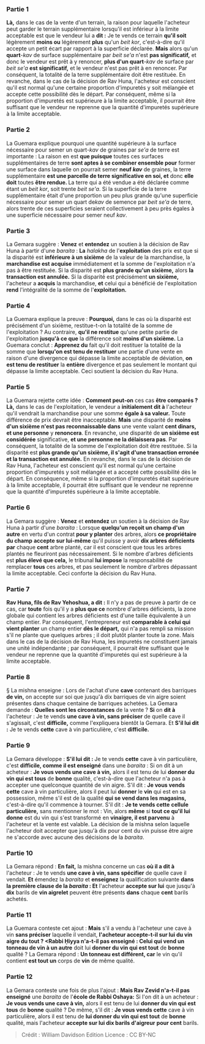 
### Partie 1
<b>Là,</b> dans le cas de la vente d'un terrain, la raison pour laquelle l'acheteur peut garder le terrain supplémentaire lorsqu'il est inférieur à la limite acceptable est que le vendeur lui a <b>dit :</b> Je te vends ce terrain <b>qu'il soit</b> légèrement <b>moins ou</b> légèrement <b>plus</b> qu'un <i>beit kor</i>, c'est-à-dire qu'il accepte un petit écart par rapport à la superficie déclarée. <b>Mais</b> alors qu'un <b>quart</b>-<i>kav</i> de surface supplémentaire par <i>beit se'a</i> n'est <b>pas significatif,</b> et donc le vendeur est prêt à y renoncer, <b>plus d'un quart</b>-<i>kav</i> de surface par <i>beit se'a</i> <b>est significatif,</b> et le vendeur n'est pas prêt à en renoncer. Par conséquent, la totalité de la terre supplémentaire doit être restituée. En revanche, dans le cas de la décision de Rav Huna, l'acheteur est conscient qu'il est normal qu'une certaine proportion d'impuretés y soit mélangée et accepte cette possibilité dès le départ. Par conséquent, même si la proportion d'impuretés est supérieure à la limite acceptable, il pourrait être suffisant que le vendeur ne reprenne que la quantité d'impuretés supérieure à la limite acceptable.

### Partie 2
La Guemara explique pourquoi une quantité supérieure à la surface nécessaire pour semer un quart-<i>kav</i> de graines par <i>se'a</i> de terre est importante : La raison en est <b>que puisque</b> toutes ces surfaces supplémentaires de terre <b>sont aptes à se combiner ensemble pour</b> former une surface dans laquelle on pourrait semer <b>neuf <i>kav</i></b> de graines, la terre supplémentaire <b>est une parcelle de terre significative en soi, et</b> donc <b>elle doit</b> toutes <b>être rendue. </b> La terre qui a été vendue a été déclarée comme étant un <i>beit kor</i>, soit trente <i>beit se'a</i>. Si la superficie de la terre supplémentaire était d'une proportion un peu plus grande qu'une superficie nécessaire pour semer un quart de<i>kav</i> de semence par <i>beit se'a</i> de terre, alors trente de ces superficies seraient collectivement à peu près égales à une superficie nécessaire pour semer neuf <i>kav</i>.

### Partie 3
La Gemara suggère : <b>Venez</b> et <b>entendez</b> un soutien à la décision de Rav Huna à partir d'une <i>baraita</i> : <b>La</b> <i>halakha</i> de l'<b>exploitation</b> des prix est que si la disparité est <b>inférieure à un sixième</b> de la valeur de la marchandise, la <b>marchandise est acquise</b> immédiatement et la somme de l'exploitation n'a pas à être restituée. Si la disparité est <b>plus grande qu'un sixième,</b> alors <b>la transaction est annulée.</b> Si la disparité est précisément <b>un sixième,</b> l'acheteur a <b>acquis</b> la marchandise, <b>et</b> celui qui a bénéficié de l'exploitation <b>rend</b> l'intégralité de la somme de l'<b>exploitation.</b>

### Partie 4
La Guemara explique la preuve : <b>Pourquoi,</b> dans le cas où la disparité est précisément d'un sixième, restitue-t-on la totalité de la somme de l'exploitation ? Au contraire, <b>qu'il ne restitue</b> qu'une petite partie de l'exploitation <b>jusqu'à ce que</b> la différence soit <b>moins d'un sixième.</b> La Guemara conclut : <b>Apprenez du</b> fait qu'il doit restituer la totalité de la somme que <b>lorsqu'on est tenu de restituer</b> une partie d'une vente en raison d'une divergence qui dépasse la limite acceptable de déviation, <b>on est tenu de restituer</b> la <b>entière</b> divergence et pas seulement le montant qui dépasse la limite acceptable. Ceci soutient la décision du Rav Huna.

### Partie 5
La Guemara rejette cette idée : <b>Comment peut-on</b> ces cas <b>être comparés ? Là,</b> dans le cas de l'exploitation, le vendeur a <b>initialement dit à</b> l'acheteur qu'il vendrait la marchandise pour une somme <b>égale à sa valeur.</b> Toute différence de prix devrait être inacceptable. <b>Mais</b> une disparité de <b>moins d'un sixième n'est pas reconnaissable dans</b> une vente valant <b>cent dinars, et une personne</b> y <b>renoncera</b>. En revanche, une disparité de <b>un sixième est considérée</b> significative, <b>et une personne ne la délaissera pas</b>. Par conséquent, la totalité de la somme de l'exploitation doit être restituée. Si la disparité est <b>plus grande qu'un sixième, il s'agit d'une transaction erronée et la transaction est annulée.</b> En revanche, dans le cas de la décision de Rav Huna, l'acheteur est conscient qu'il est normal qu'une certaine proportion d'impuretés y soit mélangée et a accepté cette possibilité dès le départ. En conséquence, même si la proportion d'impuretés était supérieure à la limite acceptable, il pourrait être suffisant que le vendeur ne reprenne que la quantité d'impuretés supérieure à la limite acceptable.

### Partie 6
La Gemara suggère : <b>Venez</b> et <b>entendez</b> un soutien à la décision de Rav Huna à partir d'une <i>baraita</i> : Lorsque <b>quelqu'un reçoit un champ d'un autre</b> en vertu d'un contrat <b>pour y planter</b> des arbres, alors <b>ce propriétaire du champ</b> <b>accepte sur lui-même</b> qu'il puisse y avoir <b>dix arbres déficients par</b> chaque <b>cent</b> arbre planté, car il est conscient que tous les arbres plantés ne fleuriront pas nécessairement. Si le nombre d'arbres déficients est <b>plus élevé que cela,</b> le tribunal <b>lui impose</b> la responsabilité de remplacer <b>tous</b> ces arbres, et pas seulement le nombre d'arbres dépassant la limite acceptable. Ceci conforte la décision du Rav Huna.

### Partie 7
<b>Rav Huna, fils de Rav Yehoshua, a dit :</b> Il n'y a pas de preuve à partir de ce cas, car <b>toute</b> fois qu'il y a <b>plus que ce</b> nombre d'arbres déficients, la zone globale qui contient les arbres déficients est d'une taille équivalente à un champ entier. Par conséquent, l'entrepreneur est <b>comparable à celui qui vient planter</b> un champ entier <b>dès le départ,</b> qui n'a pas rempli sa mission s'il ne plante que quelques arbres ; il doit plutôt planter toute la zone. Mais dans le cas de la décision de Rav Huna, les impuretés ne constituent jamais une unité indépendante ; par conséquent, il pourrait être suffisant que le vendeur ne reprenne que la quantité d'impuretés qui est supérieure à la limite acceptable.

### Partie 8
§ La mishna enseigne : Lors de l'achat d'une <b>cave</b> contenant des barriques <b>de vin,</b> on accepte sur soi que jusqu'à dix barriques de vin aigre soient présentes dans chaque centaine de barriques achetées. La Gemara demande : <b>Quelles sont les circonstances</b> de la vente ? <b>Si</b> on <b>dit à</b> l'acheteur : Je te vends <b>une cave à vin, sans préciser</b> de quelle cave il s'agissait, c'est <b>difficile,</b> comme l'expliquera bientôt la Gemara. Et <b>S'il lui dit :</b> Je te vends <b>cette</b> cave à vin particulière,</b> c'est <b>difficile.</b>

### Partie 9
La Gemara développe : <b>S'il lui dit : </b> Je te vends <b>cette</b> cave à vin particulière,</b> c'est <b>difficile, comme il est enseigné</b> dans une <i>baraita</i> : Si on dit à un acheteur : <b>Je vous vends une cave à vin,</b> alors il est tenu de lui <b>donner du vin qui est tous</b> de <b>bonne</b> qualité, c'est-à-dire que l'acheteur n'a pas à accepter une quelconque quantité de vin aigre. S'il dit : <b>Je vous vends cette</b> cave à vin particulière,</b> alors il peut lui <b>donner</b> le <b>vin</b> qui est en sa possession, même s'il est de la qualité <b>qui se vend dans les magasins,</b> c'est-à-dire qu'il commence à tourner. S'il dit : <b>Je te vends cette</b> <b>cellule particulière,</b> sans mentionner le mot : Vin, alors <b>même</b> si <b>tout ce qu'il lui donne</b> est du vin qui s'est transformé en <b>vinaigre, il est parvenu</b> à l'acheteur et la vente est valable. La décision de la mishna selon laquelle l'acheteur doit accepter que jusqu'à dix pour cent du vin puisse être aigre ne s'accorde avec aucune des décisions de la <i>baraita</i>.

### Partie 10
La Gemara répond : <b>En fait,</b> la mishna concerne un cas <b>où il a dit à</b> l'acheteur : Je te vends <b>une cave à vin, sans spécifier</b> de quelle cave il vendait. <b>Et</b> émendez la <i>baraita</i> et <b>enseignez</b> la qualification suivante <b>dans la première clause de la <i>baraita</i> : Et</b> l'acheteur <b>accepte sur lui</b> que jusqu'à <b>dix</b> barils de <b>vin aigrelet</b> peuvent être présents <b>dans</b> chaque <b>cent</b> barils achetés.

### Partie 11
La Guemara conteste cet ajout : <b>Mais</b> s'il a vendu à l'acheteur une cave à vin <b>sans préciser</b> laquelle il vendait, <b>l'acheteur <b>accepte-t-il</b> sur lui du vin aigre du tout ? <Rabbi Ḥiyya n'a-t-il pas enseigné : Celui qui vend un tonneau de vin à un autre</b> doit lui <b>donner du vin qui est tout</b> de <b>bonne</b> qualité ? La Gemara répond : <b>Un tonneau est différent, car</b> le vin qu'il contient <b>est tout un</b> corps de <b>vin</b> de même qualité.

### Partie 12
La Gemara conteste une fois de plus l'ajout : <b>Mais Rav Zevid n'a-t-il pas enseigné</b> une <i>baraita</i> de l'<b>école de Rabbi Oshaya:</b> Si l'on dit à un acheteur : <b>Je vous vends une cave à vin,</b> alors il est tenu de lui <b>donner du vin qui est tous</b> de <b>bonne</b> qualité ? De même, s'il dit : <b>Je vous vends cette</b> cave à vin particulière,</b> alors il est tenu de <b>lui donner du vin qui est tout</b> de <b>bonne</b> qualité, mais l'acheteur <b>accepte sur lui dix barils d'aigreur</b> <b>pour cent</b> barils.

>Crédit : William Davidson Edition
>Licence : CC BY-NC